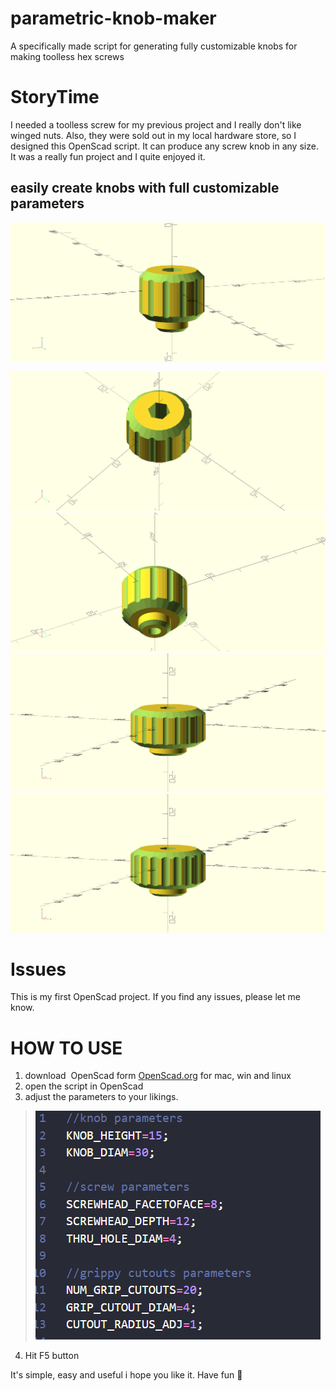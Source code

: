 # parametric-knob-maker
A specifically made script for generating fully customizable knobs for making toolless hex screws

# StoryTime
I needed a toolless screw for my previous project and I really don't like winged nuts. Also, they were sold out in my local hardware store, so I designed this OpenScad script. It can produce any screw knob in any size. It was a really fun project and I quite enjoyed it.


## easily create knobs with full customizable parameters
![img](https://github.com/aminGhafoory/parametric-knob-maker/blob/main/images/2022-08-20_191937.png)










![img](https://github.com/aminGhafoory/parametric-knob-maker/blob/main/images/2022-08-20_191947.png)
![img](https://github.com/aminGhafoory/parametric-knob-maker/blob/main/images/2022-08-20_191952.png)
![img](https://github.com/aminGhafoory/parametric-knob-maker/blob/main/images/2022-08-20_192119.png)
![img](https://github.com/aminGhafoory/parametric-knob-maker/blob/main/images/2022-08-20_192142.png)








# Issues
This is my first OpenScad project. If you find any issues, please let me know.




# HOW TO USE
1. download  OpenScad form [OpenScad.org](https://openscad.org/) for mac, win and linux
2. open the script in OpenScad 
3. adjust the parameters to your likings.
> ![img](https://github.com/aminGhafoory/parametric-knob-maker/blob/main/images/2022-08-20_194317.png)
4. Hit F5 button







It's simple, easy and useful i hope you like it. Have fun 🎈
